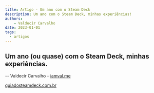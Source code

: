 ```yaml
---
title: Artigo - Um ano com o Steam Deck
description: Um ano com o Steam Deck, minhas experiëncias!
authors:
    - Valdecir Carvalho
date: 2023-01-01
tags:
  - artigos
---
```



## Um ano (ou quase) com o Steam Deck, minhas experiências.


-- Valdecir Carvalho - [iamval.me](https://iamval.me)

[guiadosteamdeck.com.br](https://guiadosteamdeck.com.br)